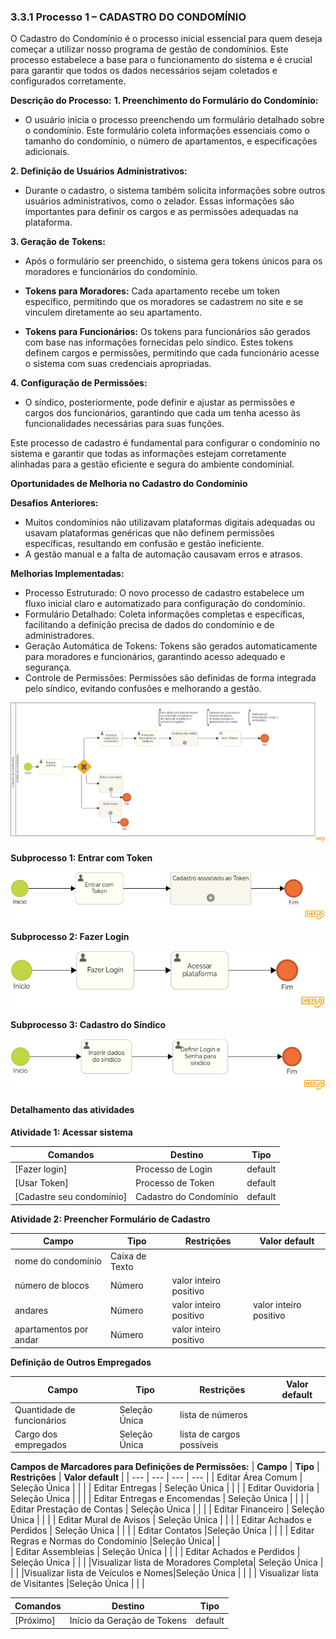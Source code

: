 ### 3.3.1 Processo 1 – CADASTRO DO CONDOMÍNIO

O Cadastro do Condomínio é o processo inicial essencial para quem deseja começar a utilizar nosso programa de gestão de condomínios. Este processo estabelece a base para o funcionamento do sistema e é crucial para garantir que todos os dados necessários sejam coletados e configurados corretamente.

**Descrição do Processo:**
**1. Preenchimento do Formulário do Condomínio:**

* O usuário inicia o processo preenchendo um formulário detalhado sobre o condomínio. Este formulário coleta informações essenciais como o tamanho do condomínio, o número de apartamentos, e especificações adicionais.
  
**2. Definição de Usuários Administrativos:**

* Durante o cadastro, o sistema também solicita informações sobre outros usuários administrativos, como o zelador. Essas informações são importantes para definir os cargos e as permissões adequadas na plataforma.

**3. Geração de Tokens:**

* Após o formulário ser preenchido, o sistema gera tokens únicos para os moradores e funcionários do condomínio.

* **Tokens para Moradores:** Cada apartamento recebe um token específico, permitindo que os moradores se cadastrem no site e se vinculem diretamente ao seu apartamento.

* **Tokens para Funcionários:** Os tokens para funcionários são gerados com base nas informações fornecidas pelo síndico. Estes tokens definem cargos e permissões, permitindo que cada funcionário acesse o sistema com suas credenciais apropriadas.

**4. Configuração de Permissões:**

* O síndico, posteriormente, pode definir e ajustar as permissões e cargos dos funcionários, garantindo que cada um tenha acesso às funcionalidades necessárias para suas funções.

Este processo de cadastro é fundamental para configurar o condomínio no sistema e garantir que todas as informações estejam corretamente alinhadas para a gestão eficiente e segura do ambiente condominial.

**Oportunidades de Melhoria no Cadastro do Condomínio**

**Desafios Anteriores:**

* Muitos condomínios não utilizavam plataformas digitais adequadas ou usavam plataformas genéricas que não definem permissões específicas, resultando em confusão e gestão ineficiente.
* A gestão manual e a falta de automação causavam erros e atrasos.
  
**Melhorias Implementadas:**

* Processo Estruturado: O novo processo de cadastro estabelece um fluxo inicial claro e automatizado para configuração do condomínio.
* Formulário Detalhado: Coleta informações completas e específicas, facilitando a definição precisa de dados do condomínio e de administradores.
* Geração Automática de Tokens: Tokens são gerados automaticamente para moradores e funcionários, garantindo acesso adequado e segurança.
* Controle de Permissões: Permissões são definidas de forma integrada pelo síndico, evitando confusões e melhorando a gestão.

![Modelo BPMN do Processo 1](images/processo-cadastro-do-condominio.png "Modelo BPMN do Processo 1.")

**Subprocesso 1: Entrar com Token**

![Modelo BPMN do Subprocesso 1](images/subprocesso-entrar-com-token.png "Modelo BPMN do Subprocesso 1")

**Subprocesso 2: Fazer Login**

![Modelo BPMN do Subprocesso 2](images/subprocesso-fazer-login.png "Modelo BPMN do Subprocesso 2")

**Subprocesso 3: Cadastro do Síndico**

![Modelo BPMN do Subprocesso 3](images/subprocesso-cadastro-do-sindico.png "Modelo BPMN do Subprocesso 3")


#### Detalhamento das atividades
**Atividade 1: Acessar sistema**

| **Comandos**         |  **Destino**                   | **Tipo** |
| ---                  | ---                            | ---               |
| [Fazer login] | Processo de Login  | default   |default
| [Usar Token]       |          Processo de Token               |   default                |
| [Cadastre seu condomínio]           | Cadastro do Condomínio              | default       |


**Atividade 2: Preencher Formulário de Cadastro**

| **Campo**       | **Tipo**         | **Restrições** | **Valor default** |
| ---             | ---              | ---            | ---               |
| nome do condomínio | 	Caixa de Texto  |                |                   |
|  número de blocos  |   Número   |  valor inteiro positivo   |                   |
|  andares  |    Número   |     valor inteiro positivo   |  valor inteiro positivo   |
|  apartamentos por andar  |   Número   | valor inteiro positivo  |                   |

**Definição de Outros Empregados**

| **Campo**       | **Tipo**         | **Restrições** | **Valor default** |
| ---             | ---              | ---            | ---               |
| Quantidade de funcionários | Seleção Única  |     lista de números           |     |    
| Cargo dos empregados | Seleção Única		  | lista de cargos possíveis |                   |

**Campos de Marcadores para Definições de Permissões:**
| **Campo**       | **Tipo**         | **Restrições** | **Valor default** |
| ---             | ---              | ---            | ---               |
| Editar Área Comum | Seleção Única  |                |                   |
|  Editar Entregas | Seleção Única |                |                   |
|  Editar Ouvidoria |  Seleção Única  |                |                   |
|  Editar Entregas e Encomendas | Seleção Única  |                |                   |
|  Editar Prestação de Contas | Seleção Única  |                |                   |
|  Editar Financeiro | Seleção Única |                |                   |
|  Editar Mural de Avisos | Seleção Única  |                |                   |
|  Editar Achados e Perdidos |  Seleção Única  |                |                   |
|  Editar Contatos |Seleção Única  |                |                   |
|  Editar Regras e Normas do Condomínio |Seleção Única|                |                  
|  Editar Assembleias | Seleção Única |                |                   |
|  Editar Achados e Perdidos | Seleção Única  |                |                   |
|Visualizar lista de Moradores Completa| Seleção Única |                |                   |
|Visualizar lista de Veículos e Nomes|Seleção Única |                |                   |
|  Visualizar lista de Visitantes |Seleção Única |                |                   |

| **Comandos**         |  **Destino**                   | **Tipo**          |
| ---                  | ---                            | ---               |
| [Próximo] | Início da Geração de Tokens  | default |




